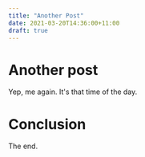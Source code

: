 ```yaml
---
title: "Another Post"
date: 2021-03-20T14:36:00+11:00
draft: true
---
```


# Another post

Yep, me again. It's that time of the day.

# Conclusion

The end.
